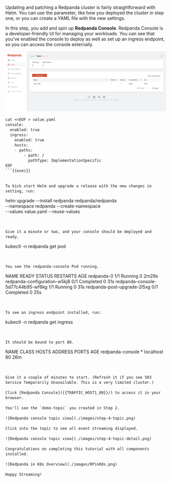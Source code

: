 Updating and patching a Redpanda cluster is fairly straightforward with Helm.
You can use the parameter, like how you deployed the cluster in step one, or you can create a YAML file with the new settings.

In this step, you add and spin up **Redpanda Console**. Redpanda Console is a developer-friendly UI for managing your workloads. You can see that you've enabled the console to deploy as well as set up an ingress endpoint, so you can access the console externally.  

![Redpanda console overview](./images/step-4-overview.png)

```
cat <<EOF > value.yaml
console:
  enabled: true
  ingress:
    enabled: true
    hosts:
    - paths:
        - path: /
          pathType: ImplementationSpecific
EOF
```{{exec}}


To kick start Helm and upgrade a release with the new changes in setting, run:

```
helm upgrade --install redpanda redpanda/redpanda \
    --namespace redpanda --create-namespace \
    --values value.yaml --reuse-values

```{{exec}}


Give it a minute or two, and your console should be deployed and ready. 

```
kubectl -n redpanda get pod
```{{exec}}


You see the redpanda-console Pod running. 

```
NAME                                READY   STATUS      RESTARTS   AGE
redpanda-0                          1/1     Running     0          2m29s
redpanda-configuration-w5kj8        0/1     Completed   0          31s
redpanda-console-5d77c44b95-wf6kg   1/1     Running     0          31s
redpanda-post-upgrade-2l5xg         0/1     Completed   0          25s
```


To see an ingress endpoint installed, run:

```
kubectl -n redpanda get ingress
```{{exec}}


It should be bound to port 80.

```
NAME               CLASS    HOSTS   ADDRESS     PORTS   AGE
redpanda-console   <none>   *       localhost   80      26m
```


Give it a couple of minutes to start. (Refresh it if you see 503 Service Temporarily Unavailable. This is a very limited cluster.)

Click [Redpanda Console]({{TRAFFIC_HOST1_80}}/) to access it in your browser.

You'll see the `demo-topic` you created in Step 2.

![Redpanda console topic view](./images/step-4-topic.png)

Click into the topic to see all event streaming displayed.

![Redpanda console topic view](./images/step-4-topic-detail.png)

Congratulations on completing this tutorial with all components installed.

![Redpanda in K8s Overview](./images/RPinK8s.png)

Happy Streaming!